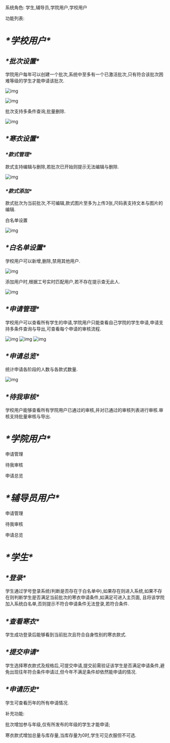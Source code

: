 系统角色: 学生,辅导员,学院用户,学校用户

功能列表:

# ***\*学校用户\****

## ***\*批次设置\****

学院用户每年可以创建一个批次,系统中至多有一个已激活批次,只有符合该批次困难等级的学生才能申请该批次.

![img](file:///C:\Users\asej.nbj\AppData\Local\Temp\ksohtml18712\wps1.jpg) 

![img](file:///C:\Users\asej.nbj\AppData\Local\Temp\ksohtml18712\wps2.jpg) 

批次支持多条件查询,批量删除.

![img](file:///C:\Users\asej.nbj\AppData\Local\Temp\ksohtml18712\wps3.jpg) 

## ***\*寒衣设置\****

### ***\*款式管理\****

款式支持编辑与删除,若批次已开始则提示无法编辑与删除.

![img](file:///C:\Users\asej.nbj\AppData\Local\Temp\ksohtml18712\wps4.jpg) 

### ***\*款式添加\****

款式批次为当前批次,不可编辑,款式图片至多为上传3张,尺码表支持文本与图片的编辑.

白名单设置

![img](file:///C:\Users\asej.nbj\AppData\Local\Temp\ksohtml18712\wps5.jpg) 

## ***\*白名单设置\****

学校用户可以新增,删除,禁用其他用户.

![img](file:///C:\Users\asej.nbj\AppData\Local\Temp\ksohtml18712\wps6.jpg) 

添加用户时,根据工号实时匹配用户,若不存在提示查无此人.

![img](file:///C:\Users\asej.nbj\AppData\Local\Temp\ksohtml18712\wps7.jpg) 

## ***\*申请管理\****

学校用户可以查看所有学生的申请,学院用户只能查看自己学院的学生申请,申请支持多条件查询与导出,可查看每个申请的审核流程.

![img](file:///C:\Users\asej.nbj\AppData\Local\Temp\ksohtml18712\wps8.jpg) ![img](file:///C:\Users\asej.nbj\AppData\Local\Temp\ksohtml18712\wps9.jpg) ![img](file:///C:\Users\asej.nbj\AppData\Local\Temp\ksohtml18712\wps10.jpg)

## ***\*申请总览\****

统计申请各阶段的人数与各款式数量.

![img](file:///C:\Users\asej.nbj\AppData\Local\Temp\ksohtml18712\wps11.jpg) 

## ***\*待我审核\****

学校用户能够查看所有学院用户已通过的审核,并对已通过的审核列表进行审核.审核支持批量审核与导出.

 

 

# ***\*学院用户\****

申请管理

待我审核

申请总览

# ***\*辅导员用户\****

申请管理

待我审核

申请总览

# ***\*学生\****

## ***\*登录\****

学生通过学号登录系统(判断是否存在于白名单中),如果存在则进入系统,如果不存在则判断学生是否满足当前批次的寒衣申请条件,如满足可进入主页面, 且将该学院加入系统白名单,否则提示不符合申请条件无法登录,若符合条件.

## ***\*查看寒衣\****

学生成功登录后能够看到当前批次且符合自身性别的寒衣款式.

## ***\*提交申请\****

学生选择寒衣款式及规格后,可提交申请,提交前需验证该学生是否满足申请条件,避免出现往年符合条件申请过,但今年不满足条件却依然能申请的情况.

## ***\*申请历史\****

学生可查看历年的所有申请情况.

 

补充功能:

批次增加参与年级,仅有所发布的年级的学生才能申请;

寒衣款式增加总量与库存量,当库存量为0时,学生可见衣服但不可选.
